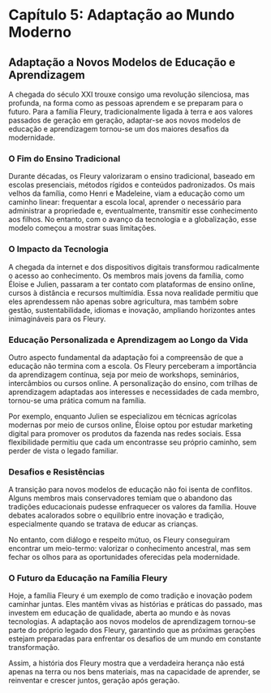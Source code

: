 # Capítulo 5: Adaptação ao Mundo Moderno

## Adaptação a Novos Modelos de Educação e Aprendizagem

A chegada do século XXI trouxe consigo uma revolução silenciosa, mas profunda, na forma como as pessoas aprendem e se preparam para o futuro. Para a família Fleury, tradicionalmente ligada à terra e aos valores passados de geração em geração, adaptar-se aos novos modelos de educação e aprendizagem tornou-se um dos maiores desafios da modernidade.

### O Fim do Ensino Tradicional

Durante décadas, os Fleury valorizaram o ensino tradicional, baseado em escolas presenciais, métodos rígidos e conteúdos padronizados. Os mais velhos da família, como Henri e Madeleine, viam a educação como um caminho linear: frequentar a escola local, aprender o necessário para administrar a propriedade e, eventualmente, transmitir esse conhecimento aos filhos. No entanto, com o avanço da tecnologia e a globalização, esse modelo começou a mostrar suas limitações.

### O Impacto da Tecnologia

A chegada da internet e dos dispositivos digitais transformou radicalmente o acesso ao conhecimento. Os membros mais jovens da família, como Éloise e Julien, passaram a ter contato com plataformas de ensino online, cursos à distância e recursos multimídia. Essa nova realidade permitiu que eles aprendessem não apenas sobre agricultura, mas também sobre gestão, sustentabilidade, idiomas e inovação, ampliando horizontes antes inimagináveis para os Fleury.

### Educação Personalizada e Aprendizagem ao Longo da Vida

Outro aspecto fundamental da adaptação foi a compreensão de que a educação não termina com a escola. Os Fleury perceberam a importância da aprendizagem contínua, seja por meio de workshops, seminários, intercâmbios ou cursos online. A personalização do ensino, com trilhas de aprendizagem adaptadas aos interesses e necessidades de cada membro, tornou-se uma prática comum na família.

Por exemplo, enquanto Julien se especializou em técnicas agrícolas modernas por meio de cursos online, Éloise optou por estudar marketing digital para promover os produtos da fazenda nas redes sociais. Essa flexibilidade permitiu que cada um encontrasse seu próprio caminho, sem perder de vista o legado familiar.

### Desafios e Resistências

A transição para novos modelos de educação não foi isenta de conflitos. Alguns membros mais conservadores temiam que o abandono das tradições educacionais pudesse enfraquecer os valores da família. Houve debates acalorados sobre o equilíbrio entre inovação e tradição, especialmente quando se tratava de educar as crianças.

No entanto, com diálogo e respeito mútuo, os Fleury conseguiram encontrar um meio-termo: valorizar o conhecimento ancestral, mas sem fechar os olhos para as oportunidades oferecidas pela modernidade.

### O Futuro da Educação na Família Fleury

Hoje, a família Fleury é um exemplo de como tradição e inovação podem caminhar juntas. Eles mantêm vivas as histórias e práticas do passado, mas investem em educação de qualidade, aberta ao mundo e às novas tecnologias. A adaptação aos novos modelos de aprendizagem tornou-se parte do próprio legado dos Fleury, garantindo que as próximas gerações estejam preparadas para enfrentar os desafios de um mundo em constante transformação.

Assim, a história dos Fleury mostra que a verdadeira herança não está apenas na terra ou nos bens materiais, mas na capacidade de aprender, se reinventar e crescer juntos, geração após geração.